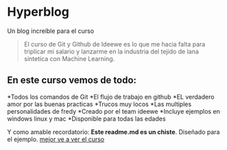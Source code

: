 # Hyperblog
Un blog increíble para el curso
>El curso de Git y Github de Ideewe es lo que me hacia falta para triplicar mi salario y lanzarme en la industria del tejido de lana sintetica con Machine Learning.

## En este curso vemos de todo:
*Todos los comandos de Git
*El flujo de trabajo en github
*EL verdadero amor por las buenas practicas
*Trucos muy locos 
*Las multiples personalidades de fredy 
*Creado por el team ideewe
*Incluye ejemplos en windows linux y  mac
*Disponible para todas las edades


Y como amable recordatorio: **Este readme.md es un chiste**. Diseñado para el ejemplo. [mejor ve a ver el curso](https://ideewe.com/)